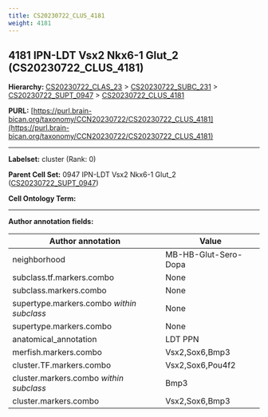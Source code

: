 ```yaml
---
title: CS20230722_CLUS_4181
weight: 4181
---
```

## 4181 IPN-LDT Vsx2 Nkx6-1 Glut_2 (CS20230722_CLUS_4181)
<b>Hierarchy: </b>
[CS20230722_CLAS_23](../CS20230722_CLAS_23) >
[CS20230722_SUBC_231](../CS20230722_SUBC_231) >
[CS20230722_SUPT_0947](../CS20230722_SUPT_0947) >
[CS20230722_CLUS_4181](../CS20230722_CLUS_4181)

**PURL:** [https://purl.brain-bican.org/taxonomy/CCN20230722/CS20230722_CLUS_4181](https://purl.brain-bican.org/taxonomy/CCN20230722/CS20230722_CLUS_4181)

---


**Labelset:** cluster (Rank: 0)

**Parent Cell Set:** 0947 IPN-LDT Vsx2 Nkx6-1 Glut_2 ([CS20230722_SUPT_0947](../CS20230722_SUPT_0947))



**Cell Ontology Term:** 

[MARKER GENES.]: #


---

[TRANSFERRED ANNOTATIONS.]: #


[AUTHOR ANNOTATION FIELDS.]: #


**Author annotation fields:**

| Author annotation | Value |
|-------------------|-------|
|neighborhood|MB-HB-Glut-Sero-Dopa|
|subclass.tf.markers.combo|None|
|subclass.markers.combo|None|
|supertype.markers.combo _within subclass_|None|
|supertype.markers.combo|None|
|anatomical_annotation|LDT PPN|
|merfish.markers.combo|Vsx2,Sox6,Bmp3|
|cluster.TF.markers.combo|Vsx2,Sox6,Pou4f2|
|cluster.markers.combo _within subclass_|Bmp3|
|cluster.markers.combo|Vsx2,Sox6,Bmp3|
